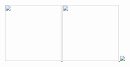 <div align="center">
  <a href="https://github.com/bacanhim/">
  <img height="180em" src="https://github-readme-stats.vercel.app/api?username=bacanhim&theme=dark&show_icons=true&count_private=true"/>
  <img height="180em" src="https://github-readme-stats.vercel.app/api/top-langs/?username=bacanhim&layout=compact&theme=dark&langs_count=8"/>
  <img src="https://github.com/bacanhim/bacanhim/blob/output/github-contribution-grid-snake.svg"/>
</div>

  
